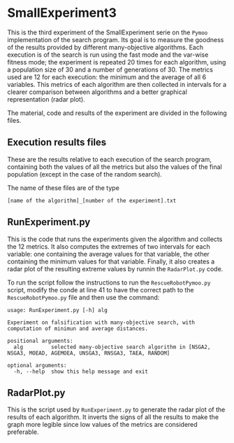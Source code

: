 # SmallExperiment3

This is the third experiment of the SmallExperiment serie on the `Pymoo` implementation of the search program. Its goal is to measure the goodness of the results provided by different many-objective algorithms. 
Each execution is of the search is run using the fast mode and the var-wise fitness mode; the experiment is repeated 20 times for each algorithm, using a population size of 30 and a number of generations of 30. The metrics used are 12 for each execution: the minimum and the average of all 6 variables. This metrics of each algorithm are then collected in intervals for a clearer comparison between algorithms and a better graphical representation (radar plot).

The material, code and results of the experiment are divided in the following files.

## Execution results files

These are the results relative to each execution of the search program, containing both the values of all the metrics but also the values of the final population (except in the case of the random search).

The name of these files are of the type
```
[name of the algorithm]_[number of the experiment].txt
```

## RunExperiment.py

This is the code that runs the experiments given the algorithm and collects the 12 metrics. It also computes the extremes of two intervals for each variable: one containing the average values for that variable, the other containing the minimum values for that variable.
Finally, it also creates a radar plot of the resulting extreme values by runnin the `RadarPlot.py` code.

To run the script follow the instructions to run the `RescueRobotPymoo.py` script, modify the conde at line 41 to have the correct path to the `RescueRobotPymoo.py` file and then use the command: 
```
usage: RunExperiment.py [-h] alg

Experiment on falsification with many-objective search, with computation of minimun and average distances.

positional arguments:
  alg         selected many-objective search algorithm in [NSGA2, NSGA3, MOEAD, AGEMOEA, UNSGA3, RNSGA3, TAEA, RANDOM]

optional arguments:
  -h, --help  show this help message and exit
```

## RadarPlot.py

This is the script used by `RunExperiment.py` to generate the radar plot of the results of each algorithm. It inverts the signs of all the results to make the graph more legible since low values of the metrics are considered preferable.